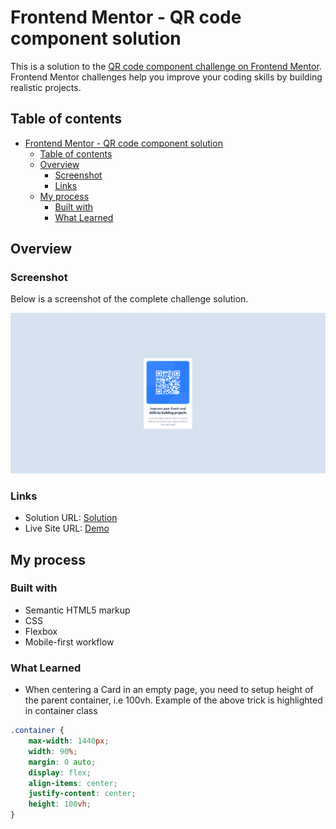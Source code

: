 # Frontend Mentor - QR code component solution

This is a solution to the [QR code component challenge on Frontend Mentor](https://www.frontendmentor.io/challenges/qr-code-component-iux_sIO_H). Frontend Mentor challenges help you improve your coding skills by building realistic projects. 

## Table of contents

- [Frontend Mentor - QR code component solution](#frontend-mentor---qr-code-component-solution)
  - [Table of contents](#table-of-contents)
  - [Overview](#overview)
    - [Screenshot](#screenshot)
    - [Links](#links)
  - [My process](#my-process)
    - [Built with](#built-with)
    - [What Learned](#what-learned)


## Overview

### Screenshot
Below is a screenshot of the complete challenge solution.

![Image](./screenshot.png)


### Links
- Solution URL: [Solution](https://github.com/thuri10/qrcode)
- Live Site URL: [Demo](https://thuri10.github.io/qrcode)

## My process

### Built with

- Semantic HTML5 markup
- CSS 
- Flexbox
- Mobile-first workflow

### What Learned
- When centering a Card in an empty page, you need to setup height of the parent container, i.e 100vh. Example of the above trick is highlighted in container class

```css
.container {
    max-width: 1440px;
    width: 90%;
    margin: 0 auto;
    display: flex;
    align-items: center;
    justify-content: center;
    height: 100vh;
}
```